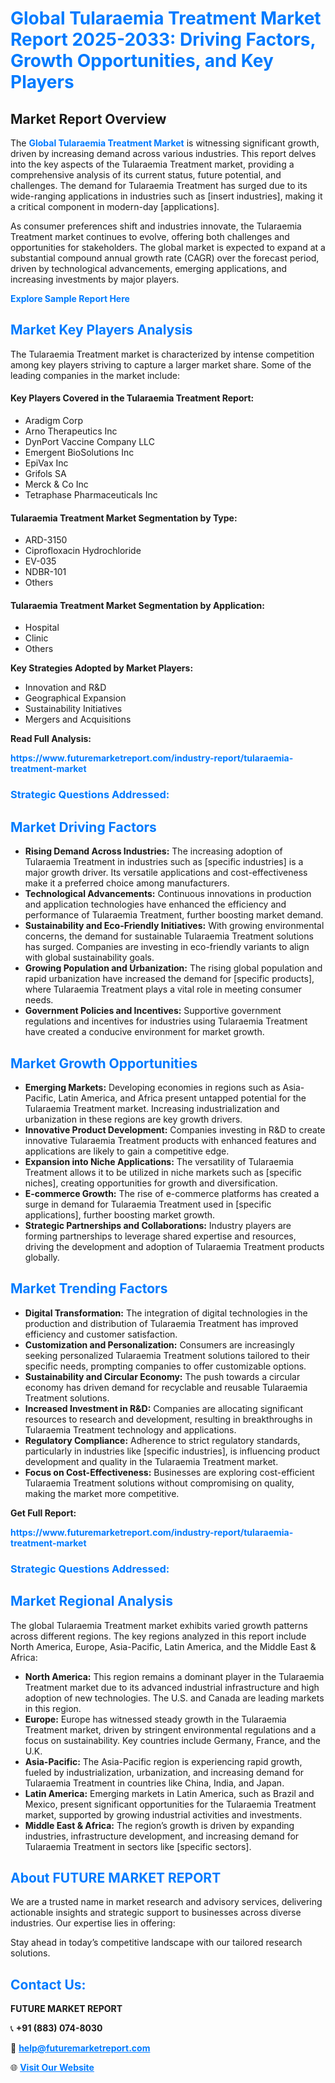 <h1 style="color: #007BFF;">Global Tularaemia Treatment Market Report 2025-2033: Driving Factors, Growth Opportunities, and Key Players</h1>

<section id="overview">
<h2>Market Report Overview</h2>
<p>The <a href="https://www.futuremarketreport.com/industry-report/tularaemia-treatment-market" style="color: #007BFF; text-decoration: none;"><strong>Global Tularaemia Treatment Market</strong></a> is witnessing significant growth, driven by increasing demand across various industries. This report delves into the key aspects of the Tularaemia Treatment market, providing a comprehensive analysis of its current status, future potential, and challenges. The demand for Tularaemia Treatment has surged due to its wide-ranging applications in industries such as [insert industries], making it a critical component in modern-day [applications].</p>
<p>As consumer preferences shift and industries innovate, the Tularaemia Treatment market continues to evolve, offering both challenges and opportunities for stakeholders. The global market is expected to expand at a substantial compound annual growth rate (CAGR) over the forecast period, driven by technological advancements, emerging applications, and increasing investments by major players.</p>
</section>

<section id="overview">
<p><a href="https://www.futuremarketreport.com/request-sample/reportId=54553" style="color: #007BFF; text-decoration: none;"><strong>Explore Sample Report Here</strong></a></p>
</section>

<section id="key-players">
<h2 style="color: #007BFF;">Market Key Players Analysis</h2>
<p>The Tularaemia Treatment market is characterized by intense competition among key players striving to capture a larger market share. Some of the leading companies in the market include:</p>
<h4>Key Players Covered in the Tularaemia Treatment Report:</h4>
<ul><li>Aradigm Corp</li><li>Arno Therapeutics Inc</li><li>DynPort Vaccine Company LLC</li><li>Emergent BioSolutions Inc</li><li>EpiVax Inc</li><li>Grifols SA</li><li>Merck &amp; Co Inc</li><li>Tetraphase Pharmaceuticals Inc</li></ul>
<h4>Tularaemia Treatment Market Segmentation by Type:</h4>
<ul><li>ARD-3150</li><li>Ciprofloxacin Hydrochloride</li><li>EV-035</li><li>NDBR-101</li><li>Others</li></ul>

<h4>Tularaemia Treatment Market Segmentation by Application:</h4>
<ul><li>Hospital</li><li>Clinic</li><li>Others</li></ul>
<p><strong>Key Strategies Adopted by Market Players:</strong></p>
<ul>
<li>Innovation and R&D</li>
<li>Geographical Expansion</li>
<li>Sustainability Initiatives</li>
<li>Mergers and Acquisitions</li>
</ul>
</section>

<section>
<p><strong>Read Full Analysis: </strong></p><a href="https://www.futuremarketreport.com/industry-report/tularaemia-treatment-market" style="color: #007BFF; text-decoration: none;"><strong>https://www.futuremarketreport.com/industry-report/tularaemia-treatment-market</strong></a>
<h3 style="color: #007BFF;">Strategic Questions Addressed:</h3>
</section>

<section id="driving-factors">
<h2 style="color: #007BFF;">Market Driving Factors</h2>
<ul>
<li><strong>Rising Demand Across Industries:</strong> The increasing adoption of Tularaemia Treatment in industries such as [specific industries] is a major growth driver. Its versatile applications and cost-effectiveness make it a preferred choice among manufacturers.</li>
<li><strong>Technological Advancements:</strong> Continuous innovations in production and application technologies have enhanced the efficiency and performance of Tularaemia Treatment, further boosting market demand.</li>
<li><strong>Sustainability and Eco-Friendly Initiatives:</strong> With growing environmental concerns, the demand for sustainable Tularaemia Treatment solutions has surged. Companies are investing in eco-friendly variants to align with global sustainability goals.</li>
<li><strong>Growing Population and Urbanization:</strong> The rising global population and rapid urbanization have increased the demand for [specific products], where Tularaemia Treatment plays a vital role in meeting consumer needs.</li>
<li><strong>Government Policies and Incentives:</strong> Supportive government regulations and incentives for industries using Tularaemia Treatment have created a conducive environment for market growth.</li>
</ul>
</section>

<section id="growth-opportunities">
<h2 style="color: #007BFF;">Market Growth Opportunities</h2>
<ul>
<li><strong>Emerging Markets:</strong> Developing economies in regions such as Asia-Pacific, Latin America, and Africa present untapped potential for the Tularaemia Treatment market. Increasing industrialization and urbanization in these regions are key growth drivers.</li>
<li><strong>Innovative Product Development:</strong> Companies investing in R&D to create innovative Tularaemia Treatment products with enhanced features and applications are likely to gain a competitive edge.</li>
<li><strong>Expansion into Niche Applications:</strong> The versatility of Tularaemia Treatment allows it to be utilized in niche markets such as [specific niches], creating opportunities for growth and diversification.</li>
<li><strong>E-commerce Growth:</strong> The rise of e-commerce platforms has created a surge in demand for Tularaemia Treatment used in [specific applications], further boosting market growth.</li>
<li><strong>Strategic Partnerships and Collaborations:</strong> Industry players are forming partnerships to leverage shared expertise and resources, driving the development and adoption of Tularaemia Treatment products globally.</li>
</ul>
</section>

<section id="trending-factors">
<h2 style="color: #007BFF;">Market Trending Factors</h2>
<ul>
<li><strong>Digital Transformation:</strong> The integration of digital technologies in the production and distribution of Tularaemia Treatment has improved efficiency and customer satisfaction.</li>
<li><strong>Customization and Personalization:</strong> Consumers are increasingly seeking personalized Tularaemia Treatment solutions tailored to their specific needs, prompting companies to offer customizable options.</li>
<li><strong>Sustainability and Circular Economy:</strong> The push towards a circular economy has driven demand for recyclable and reusable Tularaemia Treatment solutions.</li>
<li><strong>Increased Investment in R&D:</strong> Companies are allocating significant resources to research and development, resulting in breakthroughs in Tularaemia Treatment technology and applications.</li>
<li><strong>Regulatory Compliance:</strong> Adherence to strict regulatory standards, particularly in industries like [specific industries], is influencing product development and quality in the Tularaemia Treatment market.</li>
<li><strong>Focus on Cost-Effectiveness:</strong> Businesses are exploring cost-efficient Tularaemia Treatment solutions without compromising on quality, making the market more competitive.</li>
</ul>
</section>

<section>
<p><strong>Get Full Report: </strong></p><a href="https://www.futuremarketreport.com/industry-report/tularaemia-treatment-market" style="color: #007BFF; text-decoration: none;"><strong>https://www.futuremarketreport.com/industry-report/tularaemia-treatment-market</strong></a>
<h3 style="color: #007BFF;">Strategic Questions Addressed:</h3>
</section>


<section id="regional-analysis">
<h2 style="color: #007BFF;">Market Regional Analysis</h2>
<p>The global Tularaemia Treatment market exhibits varied growth patterns across different regions. The key regions analyzed in this report include North America, Europe, Asia-Pacific, Latin America, and the Middle East & Africa:</p>
<ul>
<li><strong>North America:</strong> This region remains a dominant player in the Tularaemia Treatment market due to its advanced industrial infrastructure and high adoption of new technologies. The U.S. and Canada are leading markets in this region.</li>
<li><strong>Europe:</strong> Europe has witnessed steady growth in the Tularaemia Treatment market, driven by stringent environmental regulations and a focus on sustainability. Key countries include Germany, France, and the U.K.</li>
<li><strong>Asia-Pacific:</strong> The Asia-Pacific region is experiencing rapid growth, fueled by industrialization, urbanization, and increasing demand for Tularaemia Treatment in countries like China, India, and Japan.</li>
<li><strong>Latin America:</strong> Emerging markets in Latin America, such as Brazil and Mexico, present significant opportunities for the Tularaemia Treatment market, supported by growing industrial activities and investments.</li>
<li><strong>Middle East & Africa:</strong> The region’s growth is driven by expanding industries, infrastructure development, and increasing demand for Tularaemia Treatment in sectors like [specific sectors].</li>
</ul>
</section>

<footer>
<h2 style="color: #007BFF;">About FUTURE MARKET REPORT</h2>
<p>We are a trusted name in market research and advisory services, delivering actionable insights and strategic support to businesses across diverse industries. Our expertise lies in offering:</p>

<p>Stay ahead in today’s competitive landscape with our tailored research solutions.</p>

<h2 style="color: #007BFF;">Contact Us:</h2>
<p><strong>FUTURE MARKET REPORT</strong></p>
<p>📞 <strong>+91 (883) 074-8030</strong></p>
<p>📧 <strong><a href="mailto:help@futuremarketreport.com" style="color: #007BFF;">help@futuremarketreport.com</a></strong></p>
<p>🌐 <strong><a href="https://www.futuremarketreport.com/" style="color: #007BFF;">Visit Our Website</a></strong></p>
</footer>